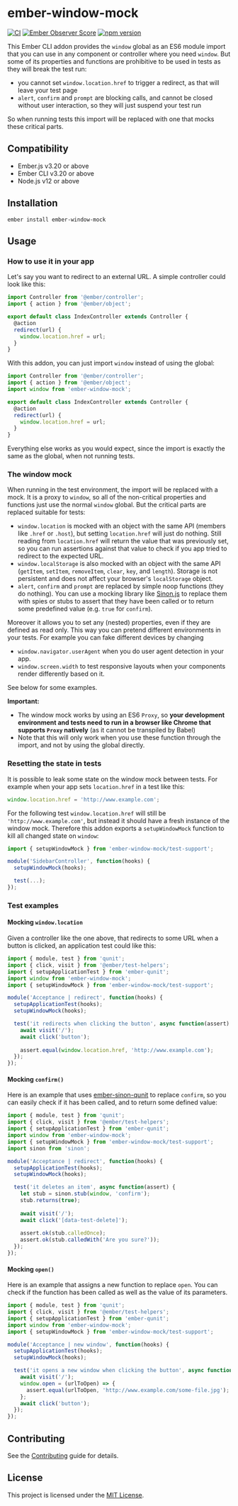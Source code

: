 # ember-window-mock

[![CI](https://github.com/kaliber5/ember-window-mock/actions/workflows/ci.yml/badge.svg)](https://github.com/kaliber5/ember-window-mock/actions/workflows/ci.yml)
[![Ember Observer Score](https://emberobserver.com/badges/ember-window-mock.svg)](https://emberobserver.com/addons/ember-window-mock)
[![npm version](https://badge.fury.io/js/ember-window-mock.svg)](https://badge.fury.io/js/ember-window-mock)

This Ember CLI addon provides the `window` global as an ES6 module import that you can use in any component or controller where
you need `window`. But some of its properties and functions are prohibitive to be used 
in tests as they will break the test run:
* you cannot set `window.location.href` to trigger a redirect, as that will leave your test page
* `alert`, `confirm` and `prompt` are blocking calls, and cannot be closed without user interaction, so they will just
suspend your test run

So when running tests this import will be replaced with one that mocks these critical parts.


Compatibility
------------------------------------------------------------------------------

* Ember.js v3.20 or above
* Ember CLI v3.20 or above
* Node.js v12 or above


Installation
------------------------------------------------------------------------------

```
ember install ember-window-mock
```

Usage
------------------------------------------------------------------------------

### How to use it in your app

Let's say you want to redirect to an external URL. A simple controller could look like this:

```js
import Controller from '@ember/controller';
import { action } from '@ember/object';

export default class IndexController extends Controller {
  @action
  redirect(url) {
    window.location.href = url;
  }
}
``` 

With this addon, you can just import `window` instead of using the global:

```js
import Controller from '@ember/controller';
import { action } from '@ember/object';
import window from 'ember-window-mock';

export default class IndexController extends Controller {
  @action
  redirect(url) {
    window.location.href = url;
  }
}
```  

Everything else works as you would expect, since the import is exactly the same as the global, when not running tests. 

### The window mock

When running in the test environment, the import will be replaced with a mock. It is a proxy to `window`, so all of the 
non-critical properties and functions just use the normal `window` global. But the critical parts are replaced suitable 
for tests:
* `window.location` is mocked with an object with the same API (members like `.href` or `.host`), but setting 
`location.href` will just do nothing. Still reading from `location.href` will return the value that was previously set, 
so you can run assertions against that value to check if you app tried to redirect to the expected URL.
* `window.localStorage` is also mocked with an object with the same API (`getItem`, `setItem`, `removeItem`, `clear`, `key`, and `length`). Storage is not persistent and does not affect your browser's `localStorage` object.
* `alert`, `confirm` and `prompt` are replaced by simple noop functions (they do nothing). You can use a mocking library
like [Sinon.js](http://sinonjs.org/) to replace them with spies or stubs to assert that they have been called or to 
return some predefined value (e.g. `true` for `confirm`).

Moreover it allows you to set any (nested) properties, even if they are defined as read only. This way you can pretend
different environments in your tests. For example you can fake different devices by changing
* `window.navigator.userAgent` when you do user agent detection in your app.
* `window.screen.width` to test responsive layouts when your components render differently based on it.

See below for some examples.

**Important:**
* The window mock works by using an ES6 `Proxy`, so **your development environment and tests need to run in a browser like Chrome that 
supports `Proxy` natively** (as it cannot be transpiled by Babel) 
* Note that this will only work when you use these function through the import, and not by using the global directly.

### Resetting the state in tests

It is possible to leak some state on the window mock between tests. For example when your app sets `location.href` in a 
test like this:

```js 
window.location.href = 'http://www.example.com';
```

For the following test `window.location.href` will still be `'http://www.example.com'`, but instead it should have a 
fresh instance of the window mock. Therefore this addon exports a `setupWindowMock` function to kill all changed state on `window`:

```js
import { setupWindowMock } from 'ember-window-mock/test-support';

module('SidebarController', function(hooks) {
  setupWindowMock(hooks);

  test(...);
});
```

### Test examples

#### Mocking `window.location`

Given a controller like the one above, that redirects to some URL when a button is clicked, an application test could like this:

```js
import { module, test } from 'qunit';
import { click, visit } from '@ember/test-helpers';
import { setupApplicationTest } from 'ember-qunit';
import window from 'ember-window-mock';
import { setupWindowMock } from 'ember-window-mock/test-support';

module('Acceptance | redirect', function(hooks) {
  setupApplicationTest(hooks);
  setupWindowMock(hooks);

  test('it redirects when clicking the button', async function(assert) {
    await visit('/');
    await click('button');
    
    assert.equal(window.location.href, 'http://www.example.com');
  });
});
```

#### Mocking `confirm()`

Here is an example that uses [ember-sinon-qunit](https://github.com/elwayman02/ember-sinon-qunit) to replace `confirm`, 
so you can easily check if it has been called, and to return some defined value:

```js
import { module, test } from 'qunit';
import { click, visit } from '@ember/test-helpers';
import { setupApplicationTest } from 'ember-qunit';
import window from 'ember-window-mock';
import { setupWindowMock } from 'ember-window-mock/test-support';
import sinon from 'sinon';

module('Acceptance | redirect', function(hooks) {
  setupApplicationTest(hooks);
  setupWindowMock(hooks);

  test('it deletes an item', async function(assert) {
    let stub = sinon.stub(window, 'confirm');
    stub.returns(true);
    
    await visit('/');
    await click('[data-test-delete]');
    
    assert.ok(stub.calledOnce);
    assert.ok(stub.calledWith('Are you sure?'));
  });
});
``` 

#### Mocking `open()`

Here is an example that assigns a new function to replace `open`.
You can check if the function has been called as well as the value of its parameters.

```js
import { module, test } from 'qunit';
import { click, visit } from '@ember/test-helpers';
import { setupApplicationTest } from 'ember-qunit';
import window from 'ember-window-mock';
import { setupWindowMock } from 'ember-window-mock/test-support';

module('Acceptance | new window', function(hooks) {
  setupApplicationTest(hooks);
  setupWindowMock(hooks);

  test('it opens a new window when clicking the button', async function(assert) {
    await visit('/');
    window.open = (urlToOpen) => {
      assert.equal(urlToOpen, 'http://www.example.com/some-file.jpg');
    };
    await click('button');
  });
});
```

Contributing
------------------------------------------------------------------------------

See the [Contributing](CONTRIBUTING.md) guide for details.


License
------------------------------------------------------------------------------

This project is licensed under the [MIT License](LICENSE.md).

